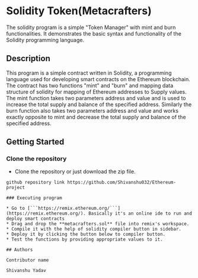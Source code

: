 
# Solidity Token(Metacrafters)

The solidity program is a simple "Token Manager" with mint and burn functionalities. It demonstrates the basic syntax and functionality of the Solidity programming language.

## Description

This program is a simple contract written in Solidity, a programming language used for developing smart contracts on the Ethereum blockchain. The contract has two functions "mint" and "burn" and mapping data structure of solidity for mapping of Ethereum addresses to Supply values. The mint function takes two parameters address and value and is used to increase the total supply and balance of the specified address. Similarly the burn function also takes two parameters address and value and works exactly opposite to mint and decrease the total supply and balance of the specified address.

## Getting Started

### Clone the repository

* Clone the repository or just download the zip file.
```
github repository link https://github.com/Shivanshu032/Ethereum-project

### Executing program

* Go to [```https://remix.ethereum.org/```](https://remix.ethereum.org/). Basically it's an online ide to run and deploy smart contracts
* Drag and drop the **metacrafters.sol** file into remix's workspace.
* Compile it with the help of solidity compiler button in sidebar.
* Deploy it by clicking the button below to compiler button.
* Test the functions by providing appropriate values to it.

## Authors

Contributor name

Shivanshu Yadav
